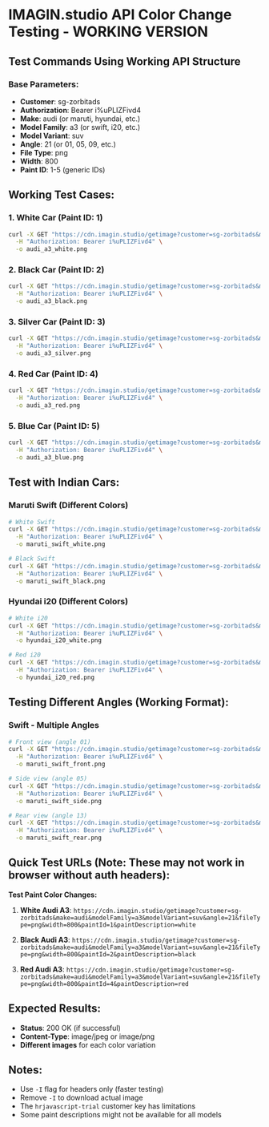 # IMAGIN.studio API Color Change Testing - WORKING VERSION

## Test Commands Using Working API Structure

### Base Parameters:
- **Customer**: sg-zorbitads  
- **Authorization**: Bearer i%uPLIZFivd4
- **Make**: audi (or maruti, hyundai, etc.)
- **Model Family**: a3 (or swift, i20, etc.)
- **Model Variant**: suv
- **Angle**: 21 (or 01, 05, 09, etc.)
- **File Type**: png
- **Width**: 800
- **Paint ID**: 1-5 (generic IDs)

## Working Test Cases:

### 1. White Car (Paint ID: 1)
```bash
curl -X GET "https://cdn.imagin.studio/getimage?customer=sg-zorbitads&make=audi&modelFamily=a3&modelVariant=suv&angle=21&fileType=png&width=800&paintId=1&paintDescription=white" \
  -H "Authorization: Bearer i%uPLIZFivd4" \
  -o audi_a3_white.png
```

### 2. Black Car (Paint ID: 2)  
```bash
curl -X GET "https://cdn.imagin.studio/getimage?customer=sg-zorbitads&make=audi&modelFamily=a3&modelVariant=suv&angle=21&fileType=png&width=800&paintId=2&paintDescription=black" \
  -H "Authorization: Bearer i%uPLIZFivd4" \
  -o audi_a3_black.png
```

### 3. Silver Car (Paint ID: 3)
```bash
curl -X GET "https://cdn.imagin.studio/getimage?customer=sg-zorbitads&make=audi&modelFamily=a3&modelVariant=suv&angle=21&fileType=png&width=800&paintId=3&paintDescription=silver" \
  -H "Authorization: Bearer i%uPLIZFivd4" \
  -o audi_a3_silver.png
```

### 4. Red Car (Paint ID: 4)
```bash
curl -X GET "https://cdn.imagin.studio/getimage?customer=sg-zorbitads&make=audi&modelFamily=a3&modelVariant=suv&angle=21&fileType=png&width=800&paintId=4&paintDescription=red" \
  -H "Authorization: Bearer i%uPLIZFivd4" \
  -o audi_a3_red.png
```

### 5. Blue Car (Paint ID: 5)
```bash
curl -X GET "https://cdn.imagin.studio/getimage?customer=sg-zorbitads&make=audi&modelFamily=a3&modelVariant=suv&angle=21&fileType=png&width=800&paintId=5&paintDescription=blue" \
  -H "Authorization: Bearer i%uPLIZFivd4" \
  -o audi_a3_blue.png
```

## Test with Indian Cars:

### Maruti Swift (Different Colors)
```bash
# White Swift
curl -X GET "https://cdn.imagin.studio/getimage?customer=sg-zorbitads&make=maruti&modelFamily=swift&modelVariant=hatchback&angle=01&fileType=png&width=800&paintId=1&paintDescription=white" \
  -H "Authorization: Bearer i%uPLIZFivd4" \
  -o maruti_swift_white.png

# Black Swift
curl -X GET "https://cdn.imagin.studio/getimage?customer=sg-zorbitads&make=maruti&modelFamily=swift&modelVariant=hatchback&angle=01&fileType=png&width=800&paintId=2&paintDescription=black" \
  -H "Authorization: Bearer i%uPLIZFivd4" \
  -o maruti_swift_black.png
```

### Hyundai i20 (Different Colors)
```bash
# White i20
curl -X GET "https://cdn.imagin.studio/getimage?customer=sg-zorbitads&make=hyundai&modelFamily=i20&modelVariant=hatchback&angle=01&fileType=png&width=800&paintId=1&paintDescription=white" \
  -H "Authorization: Bearer i%uPLIZFivd4" \
  -o hyundai_i20_white.png

# Red i20
curl -X GET "https://cdn.imagin.studio/getimage?customer=sg-zorbitads&make=hyundai&modelFamily=i20&modelVariant=hatchback&angle=01&fileType=png&width=800&paintId=4&paintDescription=red" \
  -H "Authorization: Bearer i%uPLIZFivd4" \
  -o hyundai_i20_red.png
```

## Testing Different Angles (Working Format):

### Swift - Multiple Angles  
```bash
# Front view (angle 01)
curl -X GET "https://cdn.imagin.studio/getimage?customer=sg-zorbitads&make=maruti&modelFamily=swift&modelVariant=hatchback&angle=01&fileType=png&width=800&paintId=1&paintDescription=white" \
  -H "Authorization: Bearer i%uPLIZFivd4" \
  -o maruti_swift_front.png

# Side view (angle 05)
curl -X GET "https://cdn.imagin.studio/getimage?customer=sg-zorbitads&make=maruti&modelFamily=swift&modelVariant=hatchback&angle=05&fileType=png&width=800&paintId=1&paintDescription=white" \
  -H "Authorization: Bearer i%uPLIZFivd4" \
  -o maruti_swift_side.png

# Rear view (angle 13)  
curl -X GET "https://cdn.imagin.studio/getimage?customer=sg-zorbitads&make=maruti&modelFamily=swift&modelVariant=hatchback&angle=13&fileType=png&width=800&paintId=1&paintDescription=white" \
  -H "Authorization: Bearer i%uPLIZFivd4" \
  -o maruti_swift_rear.png
```

## Quick Test URLs (Note: These may not work in browser without auth headers):

**Test Paint Color Changes:**
1. **White Audi A3**: `https://cdn.imagin.studio/getimage?customer=sg-zorbitads&make=audi&modelFamily=a3&modelVariant=suv&angle=21&fileType=png&width=800&paintId=1&paintDescription=white`

2. **Black Audi A3**: `https://cdn.imagin.studio/getimage?customer=sg-zorbitads&make=audi&modelFamily=a3&modelVariant=suv&angle=21&fileType=png&width=800&paintId=2&paintDescription=black`

3. **Red Audi A3**: `https://cdn.imagin.studio/getimage?customer=sg-zorbitads&make=audi&modelFamily=a3&modelVariant=suv&angle=21&fileType=png&width=800&paintId=4&paintDescription=red`

## Expected Results:
- **Status**: 200 OK (if successful)
- **Content-Type**: image/jpeg or image/png
- **Different images** for each color variation

## Notes:
- Use `-I` flag for headers only (faster testing)
- Remove `-I` to download actual image
- The `hrjavascript-trial` customer key has limitations
- Some paint descriptions might not be available for all models